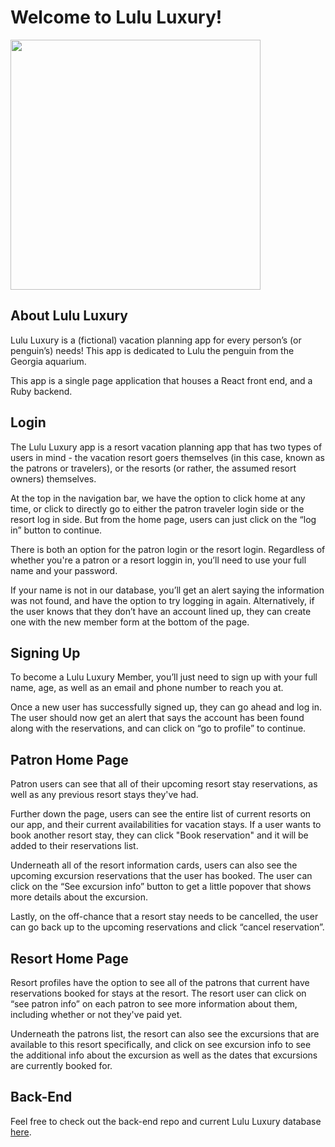 # Welcome to Lulu Luxury!

<img height="400" src="https://www.bjtonline.com/sites/bjtonline.com/files/styles/bjt30_article_large/public/time_tide-miavana-web.jpg?itok=itMq8Bd9&timestamp=1524495882"></img>

## About Lulu Luxury

Lulu Luxury is a (fictional) vacation planning app for every person’s (or penguin’s) needs! This app is dedicated to Lulu the penguin from the Georgia aquarium.

This app is a single page application that houses a React front end, and a Ruby backend.

## Login

The Lulu Luxury app is a resort vacation planning app that has two types of users in mind - the vacation resort goers themselves (in this case, known as the patrons or travelers), or the resorts (or rather, the assumed resort owners) themselves.

At the top in the navigation bar, we have the option to click home at any time, or click to directly go to either the patron traveler login side or the resort log in side. But from the home page, users can just click on the “log in” button to continue.

There is both an option for the patron login or the resort login. Regardless of whether you're a patron or a resort loggin in, you’ll need to use your full name and your password.

If your name is not in our database, you’ll get an alert saying the information was not found, and have the option to try logging in again. Alternatively, if the user knows that they don’t have an account lined up, they can create one with the new member form at the bottom of the page.

## Signing Up

To become a Lulu Luxury Member, you’ll just need to sign up with your full name, age, as well as an email and phone number to reach you at.

Once a new user has successfully signed up, they can go ahead and log in. The user should now get an alert that says the account has been found along with the reservations, and can click on “go to profile” to continue.

## Patron Home Page

Patron users can see that all of their upcoming resort stay reservations, as well as any previous resort stays they've had.

Further down the page, users can see the entire list of current resorts on our app, and their current availabilities for vacation stays. If a user wants to book another resort stay, they can click "Book reservation" and it will be added to their reservations list.

Underneath all of the resort information cards, users can also see the upcoming excursion reservations that the user has booked. The user can click on the “See excursion info” button to get a little popover that shows more details about the excursion.

Lastly, on the off-chance that a resort stay needs to be cancelled, the user can go back up to the upcoming reservations and click “cancel reservation”.

## Resort Home Page

Resort profiles have the option to see all of the patrons that current have reservations booked for stays at the resort. The resort user can click on “see patron info” on each patron to see more information about them, including whether or not they've paid yet.

Underneath the patrons list, the resort can also see the excursions that are available to this resort specifically, and click on see excursion info to see the additional info about the excursion as well as the dates that excursions are currently booked for.

## Back-End

Feel free to check out the back-end repo and current Lulu Luxury database <a href="https://github.com/bwennuh/luxury-lulu-app-backend/">here</a>.
